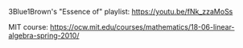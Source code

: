 3Blue1Brown's "Essence of" playlist:
https://youtu.be/fNk_zzaMoSs

MIT course:
https://ocw.mit.edu/courses/mathematics/18-06-linear-algebra-spring-2010/
